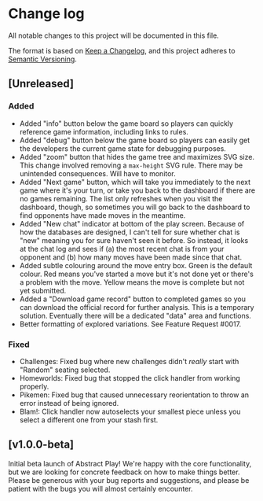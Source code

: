 # Change log

All notable changes to this project will be documented in this file.

The format is based on [Keep a Changelog](https://keepachangelog.com/en/1.1.0/),
and this project adheres to [Semantic Versioning](https://semver.org/spec/v2.0.0.html).

## [Unreleased]

### Added

* Added "info" button below the game board so players can quickly reference game information, including links to rules.
* Added "debug" button below the game board so players can easily get the developers the current game state for debugging purposes.
* Added "zoom" button that hides the game tree and maximizes SVG size. This change involved removing a `max-height` SVG rule. There may be unintended consequences. Will have to monitor.
* Added "Next game" button, which will take you immediately to the next game where it's your turn, or take you back to the dashboard if there are no games remaining. The list only refreshes when you visit the dashboard, though, so sometimes you will go back to the dashboard to find opponents have made moves in the meantime.
* Added "New chat" indicator at bottom of the play screen. Because of how the databases are designed, I can't tell for sure whether chat is "new" meaning you for sure haven't seen it before. So instead, it looks at the chat log and sees if (a) the most recent chat is from your opponent and (b) how many moves have been made since that chat.
* Added subtle colouring around the move entry box. Green is the default colour. Red means you've started a move but it's not done yet or there's a problem with the move. Yellow means the move is complete but not yet submitted.
* Added a "Download game record" button to completed games so you can download the official record for further analysis. This is a temporary solution. Eventually there will be a dedicated "data" area and functions.
* Better formatting of explored variations. See Feature Request #0017.

### Fixed

* Challenges: Fixed bug where new challenges didn't *really* start with "Random" seating selected.
* Homeworlds: Fixed bug that stopped the click handler from working properly.
* Pikemen: Fixed bug that caused unnecessary reorientation to throw an error instead of being ignored.
* Blam!: Click handler now autoselects your smallest piece unless you select a different one from your stash first.

## [v1.0.0-beta]

Initial beta launch of Abstract Play! We're happy with the core functionality, but we are looking for concrete feedback on how to make things better. Please be generous with your bug reports and suggestions, and please be patient with the bugs you will almost certainly encounter.
